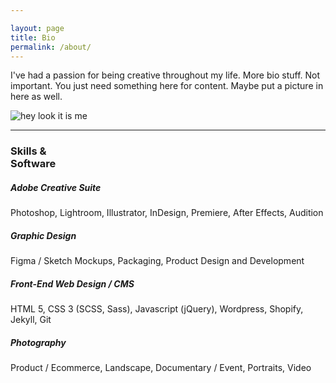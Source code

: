 ```yaml
---

layout: page
title: Bio
permalink: /about/
---
```


I've had a passion for being creative throughout my life. More bio stuff. Not important. You just need something here for content. Maybe put a picture in here as well.

![hey look it is me](/images/page_images/about.jpg)

---

### Skills &<br /> Software

##### Adobe Creative Suite
Photoshop, Lightroom, Illustrator, InDesign, Premiere, After Effects, Audition
##### Graphic Design
Figma / Sketch Mockups, Packaging, Product Design and Development
##### Front-End Web Design / CMS
HTML 5, CSS 3 (SCSS, Sass), Javascript (jQuery), Wordpress, Shopify, Jekyll, Git
##### Photography
Product / Ecommerce, Landscape, Documentary / Event, Portraits, Video